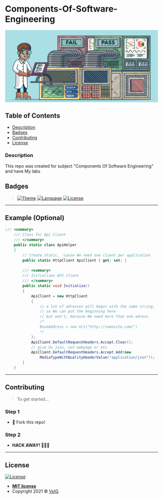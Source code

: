 # Components-Of-Software-Engineering

<p align="center">
  <img src="https://github.com/VsIG-official/Components-Of-Software-Engineering/blob/master/Images/test.png" data-canonical-src="https://github.com/VsIG-official/Components-Of-Software-Engineering/blob/master/Images/test.png" />
</p>

## Table of Contents

- [Description](#description)
- [Badges](#badges)
- [Contributing](#contributing)
- [License](#license)

### Description

This repo was created for subject "Components Of Software Engineering" and have My labs

## Badges

> [![Theme](https://img.shields.io/badge/Theme-Testing-blue?style=flat-square)](https://en.wikipedia.org/wiki/Software_testing)
> [![Language](https://img.shields.io/badge/Language-CSharp-purple?style=flat-square)](https://en.wikipedia.org/wiki/C_Sharp_(programming_language))
> [![License](http://img.shields.io/:License-MIT-blue.svg?style=flat-square)](http://badges.mit-license.org)

---

## Example (Optional)

```csharp
/// <summary>
	/// Class for Api Client
	/// </summary>
	public static class ApiHelper
	{
		// Create static, 'cause We need one client per application
		public static HttpClient ApiClient { get; set; }

		/// <summary>
		/// Initializes API client
		/// </summary>
		public static void Initialize()
		{
			ApiClient = new HttpClient
			{
				// a lot of adresses will begin with the same string,
				// so We can put the beginning here
				// but won't, because We need more than one adress
				/*
				BaseAddress = new Uri("http://somesite.com/")
				*/
			};
			ApiClient.DefaultRequestHeaders.Accept.Clear();
			// give Us json, not webpage or etc.
			ApiClient.DefaultRequestHeaders.Accept.Add(new
				MediaTypeWithQualityHeaderValue("application/json"));
		}
	}
```

---

## Contributing

> To get started...

### Step 1

- 🍴 Fork this repo!

### Step 2

- **HACK AWAY!** 🔨🔨🔨

---

## License

[![License](http://img.shields.io/:license-mit-blue.svg?style=flat-square)](http://badges.mit-license.org)

- **[MIT license](http://opensource.org/licenses/mit-license.php)**
- Copyright 2021 © <a href="https://github.com/VsIG-official" target="_blank">VsIG</a>.

